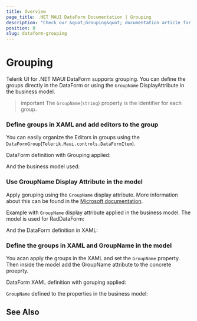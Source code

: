```yaml
---
title: Overview
page_title: .NET MAUI DataForm Documentation | Grouping
description: "Check our &quot;Grouping&quot; documentation article for Telerik DataForm for .NET MAUI control."
position: 0
slug: dataform-grouping
---
```


# Grouping

Telerik UI for .NET MAUI DataForm supports grouping. You can define the groups directly in the DataForm or using the `GroupName` DisplayAttribute in the business model.

>important The `GroupName`(`string`) property is the identifier for each group.

### Define groups in XAML and add editors to the group

You can easily organize the Editors in groups using the `DataFormGroup`(`Telerik.Maui.controls.DataFormItem`). 

DataForm definition with Grouping applied:

<snippet id='dataform-grouping-from-XAML'/>

And the business model used:

<snippet id='dataform-editors-model'/>

### Use GroupName Display Attribute in the model

Apply goruping using the `GroupName` display attribute. More information about this can be found in the [Microsoft documentation](https://docs.microsoft.com/en-us/dotnet/api/system.componentmodel.dataannotations.displayattribute.groupname?view=net-6.0).

Example with `GroupName` display attribute applied in the business model. The model is used for RadDataForm:

<snippet id='dataform-grouping-model'/>

And the DataForm definition in XAML:

<snippet id='dataform-grouping-from-model'/>

### Define the groups in XAML and GroupName in the model

You acan apply the groups in the XAML and set the `GroupName` property. Then inside the model add the GroupName attribute to the concrete proeprty. 

DataForm XAML definition with goruping applied:

<snippet id='dataform-grouping-mix'/>

`GroupName` defined to the properties in the business model:

<snippet id='dataform-group-model'/>

## See Also
